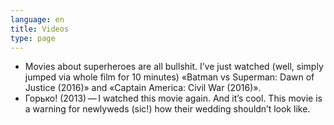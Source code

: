 ```yaml
---
language: en
title: Videos
type: page
---
```


- Movies about superheroes are all bullshit. I’ve just watched (well, simply jumped via whole film
  for 10 minutes) «Batman vs Superman: Dawn of Justice (2016)» and «Captain America: Civil War
  (2016)».
- Горько! (2013) — I watched this movie again. And it’s cool. This movie is a warning for newlyweds
  (sic!) how their wedding shouldn’t look like.
